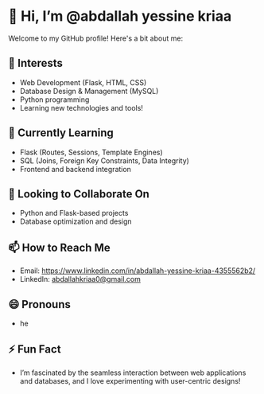 # 👋 Hi, I’m @abdallah yessine kriaa

Welcome to my GitHub profile! Here's a bit about me:  

## 👀 Interests  
- Web Development (Flask, HTML, CSS)  
- Database Design & Management (MySQL)  
- Python programming  
- Learning new technologies and tools!  

## 🌱 Currently Learning  
- Flask (Routes, Sessions, Template Engines)  
- SQL (Joins, Foreign Key Constraints, Data Integrity)  
- Frontend and backend integration  

## 💞️ Looking to Collaborate On  
- Python and Flask-based projects  
- Database optimization and design  

## 📫 How to Reach Me  
- Email: https://www.linkedin.com/in/abdallah-yessine-kriaa-4355562b2/
- LinkedIn: abdallahkriaa0@gmail.com

## 😄 Pronouns  
- he  

## ⚡ Fun Fact  
- I’m fascinated by the seamless interaction between web applications and databases, and I love experimenting with user-centric designs!  

<!---
Kriaa89/Kriaa89 is a ✨ special ✨ repository because its `README.md` (this file) appears on your GitHub profile.
You can click the Preview link to take a look at your changes.
--->
